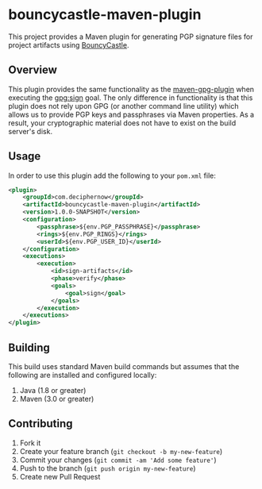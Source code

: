 # bouncycastle-maven-plugin

This project provides a Maven plugin for generating PGP signature files for project artifacts using [BouncyCastle](https://www.bouncycastle.org/).

## Overview

This plugin provides the same functionality as the [maven-gpg-plugin](http://maven.apache.org/plugins/maven-gpg-plugin) when executing the [gpg:sign](http://maven.apache.org/plugins/maven-gpg-plugin/sign-mojo.html) goal. The only difference in functionality is that this plugin does not rely upon GPG (or another command line utility) which allows us to provide PGP keys and passphrases via Maven properties.  As a result, your cryptographic material does not have to exist on the build server's disk.

## Usage

In order to use this plugin add the following to your `pom.xml` file:

```xml
<plugin>
    <groupId>com.deciphernow</groupId>
    <artifactId>bouncycastle-maven-plugin</artifactId>
    <version>1.0.0-SNAPSHOT</version>
    <configuration>
        <passphrase>${env.PGP_PASSPHRASE}</passphrase>
        <rings>${env.PGP_RINGS}</rings>
        <userId>${env.PGP_USER_ID}</userId>
    </configuration>
    <executions>
        <execution>
            <id>sign-artifacts</id>
            <phase>verify</phase>
            <goals>
                <goal>sign</goal>
            </goals>
        </execution>
    </executions>
</plugin>
```

## Building

This build uses standard Maven build commands but assumes that the following are installed and configured locally:

1) Java (1.8 or greater)
1) Maven (3.0 or greater)

## Contributing

1. Fork it
1. Create your feature branch (`git checkout -b my-new-feature`)
1. Commit your changes (`git commit -am 'Add some feature'`)
1. Push to the branch (`git push origin my-new-feature`)
1. Create new Pull Request
 